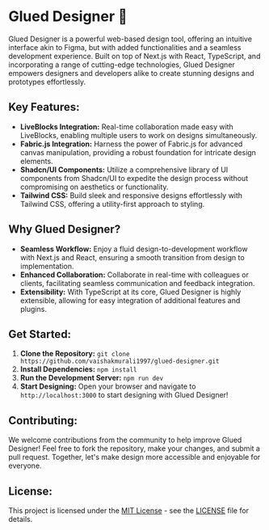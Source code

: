 # Glued Designer 🎨

Glued Designer is a powerful web-based design tool, offering an intuitive interface akin to Figma, but with added functionalities and a seamless development experience. Built on top of Next.js with React, TypeScript, and incorporating a range of cutting-edge technologies, Glued Designer empowers designers and developers alike to create stunning designs and prototypes effortlessly.

## Key Features:
- **LiveBlocks Integration:** Real-time collaboration made easy with LiveBlocks, enabling multiple users to work on designs simultaneously.
- **Fabric.js Integration:** Harness the power of Fabric.js for advanced canvas manipulation, providing a robust foundation for intricate design elements.
- **Shadcn/UI Components:** Utilize a comprehensive library of UI components from Shadcn/UI to expedite the design process without compromising on aesthetics or functionality.
- **Tailwind CSS:** Build sleek and responsive designs effortlessly with Tailwind CSS, offering a utility-first approach to styling.

## Why Glued Designer?
- **Seamless Workflow:** Enjoy a fluid design-to-development workflow with Next.js and React, ensuring a smooth transition from design to implementation.
- **Enhanced Collaboration:** Collaborate in real-time with colleagues or clients, facilitating seamless communication and feedback integration.
- **Extensibility:** With TypeScript at its core, Glued Designer is highly extensible, allowing for easy integration of additional features and plugins.

## Get Started:
1. **Clone the Repository:** `git clone https://github.com/vaishakmurali1997/glued-designer.git`
2. **Install Dependencies:** `npm install`
3. **Run the Development Server:** `npm run dev`
4. **Start Designing:** Open your browser and navigate to `http://localhost:3000` to start designing with Glued Designer!

## Contributing:
We welcome contributions from the community to help improve Glued Designer! Feel free to fork the repository, make your changes, and submit a pull request. Together, let's make design more accessible and enjoyable for everyone.

## License:
This project is licensed under the [MIT License](LICENSE) - see the [LICENSE](LICENSE) file for details.
